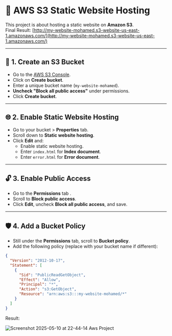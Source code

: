 # 🚀 AWS S3 Static Website Hosting

This project is about hosting a static website on **Amazon S3**.  
Final Result: [http://my-website-mohamed.s3-website-us-east-1.amazonaws.com/](http://my-website-mohamed.s3-website-us-east-1.amazonaws.com/)

---

## 📂 1. Create an S3 Bucket

- Go to the [AWS S3 Console](https://s3.console.aws.amazon.com/s3/).
- Click on **Create bucket**.
- Enter a unique bucket name (`my-website-mohamed`).
- **Uncheck "Block all public access"** under permissions.
- Click **Create bucket**.

---

## 🌐 2. Enable Static Website Hosting

- Go to your bucket > **Properties** tab.
- Scroll down to **Static website hosting**.
- Click **Edit** and:
  - Enable static website hosting.
  - Enter `index.html` for **Index document**.
  - Enter `error.html` for **Error document**.

---

## 🔓 3. Enable Public Access

- Go to the **Permissions** tab .
- Scroll to **Block public access**.
- Click **Edit**, uncheck **Block all public access**, and save.

---

## 🛡️ 4. Add a Bucket Policy

- Still under the **Permissions** tab, scroll to **Bucket policy**.
- Add the following policy (replace with your bucket name if different):

```json
{
  "Version": "2012-10-17",
  "Statement": [
    {
      "Sid": "PublicReadGetObject",
      "Effect": "Allow",
      "Principal": "*",
      "Action": "s3:GetObject",
      "Resource": "arn:aws:s3:::my-website-mohamed/*"
    }
  ]
}
```
Result:

![Screenshot 2025-05-10 at 22-44-14 Aws Project](https://github.com/user-attachments/assets/8259251a-b7d2-45d9-ac93-56bed232413c)

